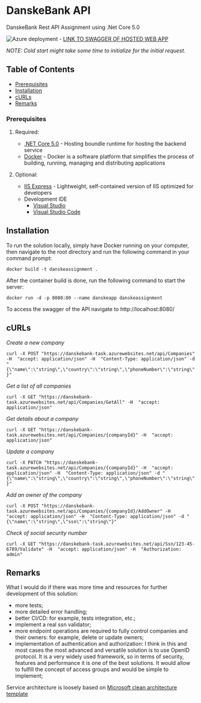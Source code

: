 # DanskeBank API

DanskeBank Rest API Assignment using .Net Core 5.0

![Azure deployment](https://github.com/sonderangebot10/DanskeBank-Assignment/actions/workflows/main_danskebank-task.yml/badge.svg) - [LINK TO SWAGGER OF HOSTED WEB APP](https://danskebank-task.azurewebsites.net/)

*NOTE: Cold start might take some time to initialize for the initial request.*

## Table of Contents

- [Prerequisites](#prerequisites)
- [Installation](#installation)
- [cURLs](#cURLs)
- [Remarks](#remarks)

### Prerequisites

1. Required:
    * [.NET Core 5.0](https://dotnet.microsoft.com/download/dotnet-core/5.0) - Hosting boundle runtime for hosting the backend service
	* [Docker](https://www.docker.com/) - Docker is a software platform that simplifies the process of building, running, managing and distributing applications
    
2. Optional:
    * [IIS Express](https://docs.microsoft.com/en-us/iis/extensions/introduction-to-iis-express/iis-express-overview) - Lightweight, self-contained version of IIS optimized for developers
    * Development IDE
        * [Visual Studio](https://visualstudio.microsoft.com/downloads)
        * [Visual Studio Code](https://code.visualstudio.com/)

## Installation 

To run the solution locally, simply have Docker running on your computer, then navigate to the root directory and run the following command in your command prompt:

`docker build -t danskeassignment .`

After the container build is done, run the following command to start the server:

`docker run -d -p 8080:80 --name danskeapp danskeassignment`

To access the swagger of the API navigate to http://localhost:8080/
    
## cURLs

*Create a new company*

`curl -X POST "https://danskebank-task.azurewebsites.net/api/Companies" -H  "accept: application/json" -H  "Content-Type: application/json" -d "{\"name\":\"string\",\"country\":\"string\",\"phoneNumber\":\"string\"}"`

*Get a list of all companies*

`curl -X GET "https://danskebank-task.azurewebsites.net/api/Companies/GetAll" -H  "accept: application/json"`

*Get details about a company*

`curl -X GET "https://danskebank-task.azurewebsites.net/api/Companies/{companyId}" -H  "accept: application/json"`

*Update a company*

`curl -X PATCH "https://danskebank-task.azurewebsites.net/api/Companies/{companyId}" -H  "accept: application/json" -H  "Content-Type: application/json" -d "{\"name\":\"string\",\"country\":\"string\",\"phoneNumber\":\"string\"}"`

*Add an owner of the company*

`curl -X POST "https://danskebank-task.azurewebsites.net/api/Companies/{companyId}/AddOwner" -H  "accept: application/json" -H  "Content-Type: application/json" -d "{\"name\":\"string\",\"ssn\":\"string\"}"`

*Check of social security number*

`curl -X GET "https://danskebank-task.azurewebsites.net/api/Ssn/123-45-6789/Validate" -H  "accept: application/json" -H  "Authorization: admin"`

## Remarks 

What I would do if there was more time and resources for further development of this solution:
- more tests;
- more detailed error handling;
- better CI/CD: for example, tests integration, etc.;
- implement a real ssn validator;
- more endpoint operations are required to fully control companies and their owners: for example, delete or update owners;
- implementation of authentication and authorization: I think in this and most cases the most advanced and versatile solution is to use OpenID protocol. It is a very widely used framework, so in terms of security, features and performance it is one of the best solutions. It would allow to fulfill the concept of access groups and would be simple to implement;

Service architecture is loosely based on [Microsoft clean architecture template](https://github.com/dotnet-architecture/eShopOnContainers)
